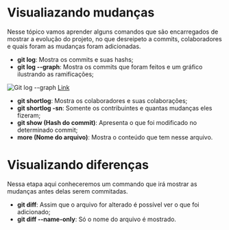 # Visualiazando mudanças

Nesse tópico vamos aprender alguns comandos que são encarregados de mostrar a evolução do projeto, no que desreipeto a commits, colaboradores e quais foram as mudanças foram adicionadas.

- **git log**: Mostra os commits e suas hashs;
- **git log --graph**: Mostra os commits que foram feitos e um gráfico ilustrando as ramificações;

![Git log --graph](/2.IniciandoRepositórios/imagens/GitLogGraph.png)
[Link](https://blog.benkanouse.com/assets/img/git/git_merge_log.png)

- **git shortlog**: Mostra os colaboradores e suas colaborações;
- **git shortlog -sn**: Somente os contribuintes e quantas mudanças eles fizeram;
- **git show (Hash do commit)**: Apresenta o que foi modificado no determinado commit;
- **more (Nome do arquivo)**: Mostra o conteúdo que tem nesse arquivo.

# Visualizando diferenças

Nessa etapa aqui conheceremos um commando que irá mostrar as mudanças antes delas serem commitadas. 

- **git diff**: Assim que o arquivo for alterado é possível ver o que foi adicionado;
- **git diff --name-only**: Só o nome do arquivo é mostrado.
